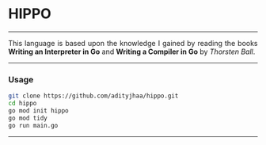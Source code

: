 # HIPPO

<hr>

<div align = "justify">

This language is based upon the knowledge I gained by reading the books <b>Writing an Interpreter in Go</b> and <b>Writing a Compiler in Go</b> by *Thorsten Ball*.

</div>

<hr>

### Usage
```bash
git clone https://github.com/adityjhaa/hippo.git
cd hippo
go mod init hippo
go mod tidy
go run main.go
```

<hr>
